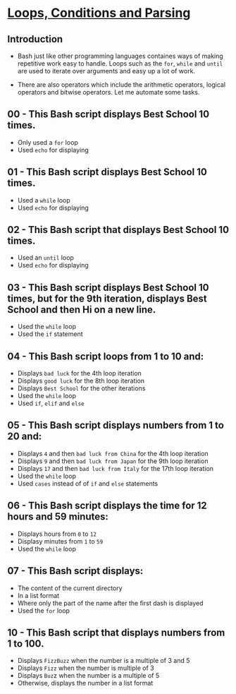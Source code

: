 # <ins>Loops, Conditions and Parsing</ins>

## Introduction

- Bash just like other programming languages containes ways of making repetitive work easy to handle. Loops such as the `for`, `while` and `until` are used to iterate over arguments and easy up a lot of work.

- There are also operators which include the arithmetic operators, logical operators and bitwise operators. Let me automate some tasks.

## 00 - This Bash script displays Best School 10 times.
- Only used a `for` loop
- Used `echo` for displaying

## 01 - This Bash script displays Best School 10 times.
- Used a `while` loop
- Used `echo` for displaying

## 02 - This Bash script that displays Best School 10 times.
- Used an `until` loop
- Used `echo` for displaying

## 03 - This Bash script displays Best School 10 times, but for the 9th iteration, displays Best School and then Hi on a new line.
- Used the `while` loop
- Used the `if` statement

## 04 - This Bash script loops from 1 to 10 and:
- Displays `bad luck` for the 4th loop iteration
- Displays `good luck` for the 8th loop iteration
- Displays `Best School` for the other iterations
- Used the `while` loop
- Used `if`, `elif` and `else`

## 05 - This Bash script displays numbers from 1 to 20 and:
- Displays `4` and then `bad luck from China` for the 4th loop iteration
- Displays `9` and then `bad luck from Japan` for the 9th loop iteration
- Displays `17` and then `bad luck from Italy` for the 17th loop iteration
- Used the `while` loop
- Used `cases` instead of of `if` and `else` statements

## 06 - This Bash script displays the time for 12 hours and 59 minutes:
- Displays hours from `0` to `12`
- Displasy minutes from `1` to `59`
- Used the `while` loop

## 07 - This Bash script displays:
- The content of the current directory
- In a list format
- Where only the part of the name after the first dash is displayed
- Used the `for` loop

## 10 - This Bash script that displays numbers from 1 to 100.
- Displays `FizzBuzz` when the number is a multiple of 3 and 5
- Displays `Fizz` when the number is multiple of 3
- Displays `Buz`z when the number is a multiple of 5
- Otherwise, displays the number in a list format